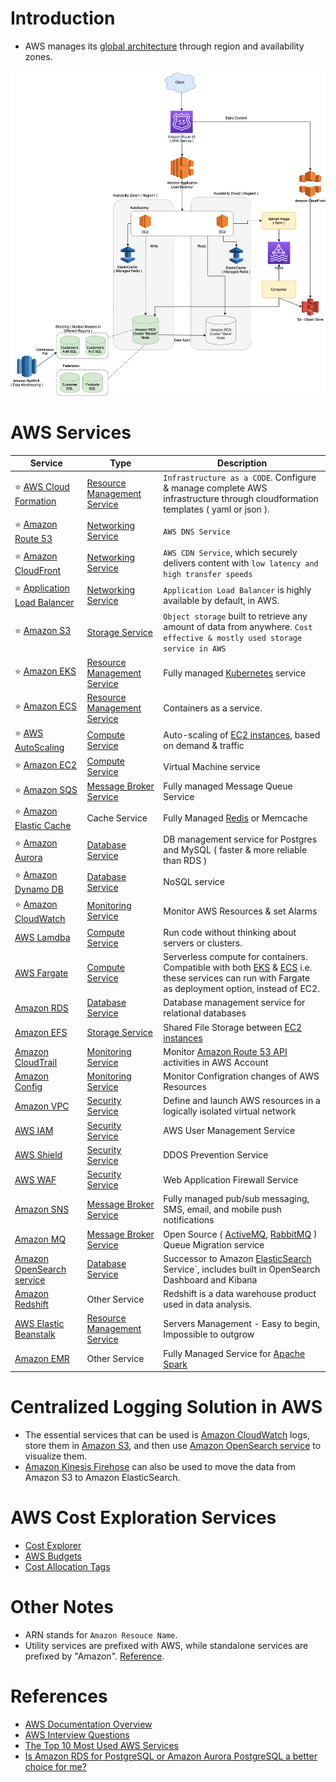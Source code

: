
# Introduction
- AWS manages its [global architecture](AWS-Global-Architecture-Region-AZ.md) through region and availability zones.

[<img title="DesignScalableSystemWithRelationalDBOnAWS" alt="Alt text" src="../../DesignScalableSystemWithRDMS/DesignScalableSystemWithRelationalDBOnAWS.drawio.png">](../../DesignScalableSystemWithRDMS)

# AWS Services

Service| Type                                           | Description                                                                                                                                                          |
-----------|-------------------------------------------------------|----------------------------------------------------------------------------------------------------------------------------------------------------------------------|
:star: [AWS Cloud Formation](AWSResourceMgmtServices/CloudFormation/AWSCloudFormation.md) | [Resource Management Service](AWSResourceMgmtServices) | `Infrastructure as a CODE`. Configure & manage complete AWS infrastructure through cloudformation templates ( yaml or json ).                                        |
:star: [Amazon Route 53](NetworkingAndContentDelivery/AmazonRoute53.md)| [Networking Service](NetworkingAndContentDelivery)              | `AWS DNS Service`                                                                                                                                                    |
:star: [Amazon CloudFront](NetworkingAndContentDelivery/AmazonCloudFront.md) | [Networking Service](NetworkingAndContentDelivery)              | `AWS CDN Service`, which securely delivers content with `low latency and high transfer speeds`                                                                       |
:star: [Application Load Balancer](https://docs.aws.amazon.com/elasticloadbalancing/latest/application/introduction.html)| [Networking Service](NetworkingAndContentDelivery)                                    | `Application Load Balancer` is highly available by default, in AWS.                                                                                                  |
:star: [Amazon S3](StorageServices/AmazonS3.md) | [Storage Service](StorageServices)                    | `Object storage` built to retrieve any amount of data from anywhere. `Cost effective & mostly used storage service in AWS`                                           |
:star: [Amazon EKS](AWSResourceMgmtServices/AmazonEKS.md) | [Resource Management Service](AWSResourceMgmtServices) | Fully managed [Kubernetes](../DevOps/Kubernates.md) service                                                                                                          |
:star: [Amazon ECS](AWSResourceMgmtServices/AmazonECS.md) | [Resource Management Service](AWSResourceMgmtServices) | Containers as a service.                                                                                                                                             |
:star: [AWS AutoScaling](AWSResourceMgmtServices/AWSAutoScaling.md) | [Compute Service](ComputeServices)                    | Auto-scaling of [EC2 instances](ComputeServices/AmazonEC2.md), based on demand & traffic                                                                             |
:star: [Amazon EC2](ComputeServices/AmazonEC2.md) | [Compute Service](ComputeServices)                    | Virtual Machine service                                                                                                                                              |
:star: [Amazon SQS](MessageBrokerServices/AmazonSQS.md) | [Message Broker Service](MessageBrokerServices)       | Fully managed Message Queue Service                                                                                                                                  |
:star: [Amazon Elastic Cache](https://aws.amazon.com/elasticache/) | Cache Service                                         | Fully Managed [Redis](../Redis/ReadMe.md) or Memcache                                                                                                                |
:star: [Amazon Aurora](DatabaseServices/AmazonAurora.md) | [Database Service](DatabaseServices)                  | DB management service for Postgres and MySQL ( faster & more reliable than RDS )                                                                                     |
:star: [Amazon Dynamo DB](DatabaseServices/AmazonDynamoDB.md) | [Database Service](DatabaseServices)                  | NoSQL service                                                                                                                                                        |
:star: [Amazon CloudWatch](MonitoringServices/AmazonCloudWatch.md) | [Monitoring Service](MonitoringServices)              | Monitor AWS Resources & set Alarms                                                                                                                                   |
[AWS Lamdba](ComputeServices/AWSLambda.md) | [Compute Service](ComputeServices)                    | Run code without thinking about servers or clusters.                                                                                                                 |
[AWS Fargate ](ComputeServices/AWSFargate.md) | [Compute Service](ComputeServices) | Serverless compute for containers. Compatible with both [EKS](EKS.md) & [ECS](ECS.md) i.e. these services can run with Fargate as deployment option, instead of EC2. |
[Amazon RDS](DatabaseServices/AmazonRDS.md) | [Database Service](DatabaseServices)                  | Database management service for relational databases                                                                                                                 |
[Amazon EFS](StorageServices/AmazonEFS.md) | [Storage Service](StorageServices)                    | Shared File Storage between [EC2 instances](ComputeServices/AmazonEC2.md)                                                                                            |
[Amazon CloudTrail](MonitoringServices/AWSCloudTrail.md) | [Monitoring Service](MonitoringServices)              | Monitor [Amazon Route 53 API](NetworkingAndContentDelivery/AmazonRoute53.md) activities in AWS Account                                                               |
[Amazon Config](MonitoringServices/AWSConfig.md) | [Monitoring Service](MonitoringServices)              | Monitor Configration changes of AWS Resources                                                                                                                        |
[Amazon VPC](SecurityAndIdentityServices/AmazonVPC.md) | [Security Service](SecurityAndIdentityServices)                  | Define and launch AWS resources in a logically isolated virtual network                                                                                              |
[AWS IAM](SecurityAndIdentityServices/AWSIAM.md) | [Security Service](SecurityAndIdentityServices)                                     | AWS User Management Service                                                                                                                                          |
[AWS Shield](SecurityAndIdentityServices/AWSShield.md) | [Security Service](SecurityAndIdentityServices)                                     | DDOS Prevention Service                                                                                                                                              |
[AWS WAF](SecurityAndIdentityServices/AWSWAF.md) | [Security Service](SecurityAndIdentityServices)                                     | Web Application Firewall Service                                                                                                                                     |
[Amazon SNS](MessageBrokerServices/AmazonSNS.md) | [Message Broker Service](MessageBrokerServices)       | Fully managed pub/sub messaging, SMS, email, and mobile push notifications                                                                                           |
[Amazon MQ](MessageBrokerServices/AmazonMQ.md) | [Message Broker Service](MessageBrokerServices)       | Open Source ( [ActiveMQ](../MessageBrokers/ActiveMQ.md), [RabbitMQ](../MessageBrokers/RabbitMQ.md) ) Queue Migration service                                         |
[Amazon OpenSearch service](https://aws.amazon.com/opensearch-service/) | [Database Service](DatabaseServices)                  | Successor to Amazon [ElasticSearch](../ElasticSearch) Service`, includes built in OpenSearch Dashboard and Kibana                                                    |
[Amazon Redshift](https://aws.amazon.com/redshift/) | Other Service                                         | Redshift is a data warehouse product used in data analysis.                                                                                                          |
[AWS Elastic Beanstalk](https://aws.amazon.com/elasticbeanstalk/) | [Resource Management Service](AWSResourceMgmtServices) | Servers Management - Easy to begin, Impossible to outgrow                                                                                                            |
[Amazon EMR](ComputeServices/AmazonEMR.md) | Other Service                                         | Fully Managed Service for [Apache Spark](../BigDataTools/ApacheSpark.md)                                                                                             |

# Centralized Logging Solution in AWS
- The essential services that can be used is [Amazon CloudWatch](MonitoringServices/AmazonCloudWatch.md) logs, store them in [Amazon S3](StorageServices/AmazonS3.md), and then use [Amazon OpenSearch service](https://aws.amazon.com/opensearch-service/) to visualize them. 
- [Amazon Kinesis Firehose](https://aws.amazon.com/kinesis/data-firehose/) can also be used to move the data from Amazon S3 to Amazon ElasticSearch.

# AWS Cost Exploration Services
- [Cost Explorer](https://aws.amazon.com/aws-cost-management/aws-cost-explorer/)
- [AWS Budgets](https://aws.amazon.com/aws-cost-management/aws-budgets/)
- [Cost Allocation Tags](https://docs.aws.amazon.com/awsaccountbilling/latest/aboutv2/cost-alloc-tags.html)

# Other Notes
- ARN stands for `Amazon Resouce Name`.
- Utility services are prefixed with AWS, while standalone services are prefixed by "Amazon". [Reference](https://stackoverflow.com/questions/33125790/why-some-services-are-called-aws-xxx-and-the-others-amazon-xxx).

# References
- [AWS Documentation Overview](https://aws.amazon.com/documentation-overview/)
- [AWS Interview Questions](https://www.simplilearn.com/tutorials/aws-tutorial/aws-interview-questions)
- [The Top 10 Most Used AWS Services](https://insider.ssi-net.com/insights/the-top-10-most-used-aws-services)
- [Is Amazon RDS for PostgreSQL or Amazon Aurora PostgreSQL a better choice for me?](https://aws.amazon.com/blogs/database/is-amazon-rds-for-postgresql-or-amazon-aurora-postgresql-a-better-choice-for-me/)